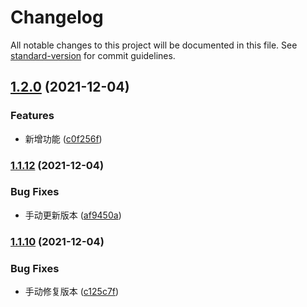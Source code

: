 # Changelog

All notable changes to this project will be documented in this file. See [standard-version](https://github.com/conventional-changelog/standard-version) for commit guidelines.

## [1.2.0](https://github.com/liuxiankun1234/notes/compare/v1.1.12...v1.2.0) (2021-12-04)


### Features

* 新增功能 ([c0f256f](https://github.com/liuxiankun1234/notes/commit/c0f256f26cee440687473cdae8bf51d3df2cbafd))

### [1.1.12](https://github.com/liuxiankun1234/notes/compare/v1.1.10...v1.1.12) (2021-12-04)


### Bug Fixes

* 手动更新版本 ([af9450a](https://github.com/liuxiankun1234/notes/commit/af9450a72d07994f4739db6c4fe6dd3a948e7dea))

### [1.1.10](https://github.com/liuxiankun1234/notes/compare/v1.1.8...v1.1.10) (2021-12-04)


### Bug Fixes

* 手动修复版本 ([c125c7f](https://github.com/liuxiankun1234/notes/commit/c125c7fb17e9e7965787559157b79a2fd1d6853e))
